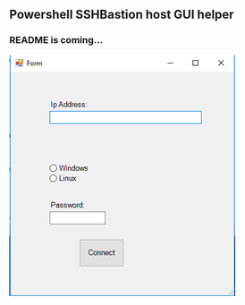 ## Powershell SSHBastion host GUI helper
### README is coming...

![screenshot](https://raw.githubusercontent.com/flavioelawi/Powershell-SSHTunnel-Helper/master/screenshot.png)
